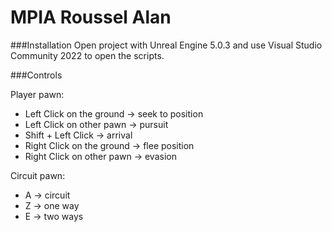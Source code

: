# MPIA Roussel Alan

###Installation
Open project with Unreal Engine 5.0.3 and use Visual Studio Community 2022 to open the scripts.

###Controls

Player pawn:
- Left Click on the ground -> seek to position 
- Left Click on other pawn -> pursuit 
- Shift + Left Click -> arrival 
- Right Click on the ground -> flee position
- Right Click on other pawn -> evasion

Circuit pawn:
- A -> circuit
- Z -> one way
- E -> two ways


